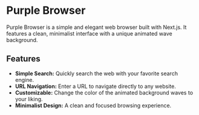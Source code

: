 # Purple Browser

Purple Browser is a simple and elegant web browser built with Next.js. It features a clean, minimalist interface with a unique animated wave background.

## Features

*   **Simple Search:** Quickly search the web with your favorite search engine.
*   **URL Navigation:** Enter a URL to navigate directly to any website.
*   **Customizable:** Change the color of the animated background waves to your liking.
*   **Minimalist Design:** A clean and focused browsing experience.
